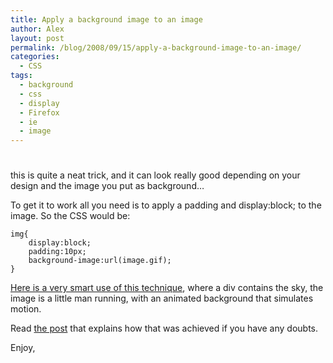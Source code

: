 ```yaml
---
title: Apply a background image to an image
author: Alex
layout: post
permalink: /blog/2008/09/15/apply-a-background-image-to-an-image/
categories:
  - CSS
tags:
  - background
  - css
  - display
  - Firefox
  - ie
  - image
---
```

# 

this is quite a neat trick, and it can look really good depending on your design and the image you put as background…

To get it to work all you need is to apply a padding and display:block; to the image. So the CSS would be:

    img{
    	display:block;
    	padding:10px;
    	background-image:url(image.gif);
    }
    

[Here is a very smart use of this technique][1], where a div contains the sky, the image is a little man running, with an animated background that simulates motion.

 [1]: http://www.contentwithstyle.co.uk/resources/img_bg_demo/

Read [the post][2] that explains how that was achieved if you have any doubts.

 [2]: http://ajaxian.com/archives/tip-using-a-background-image-on-an-image

Enjoy,